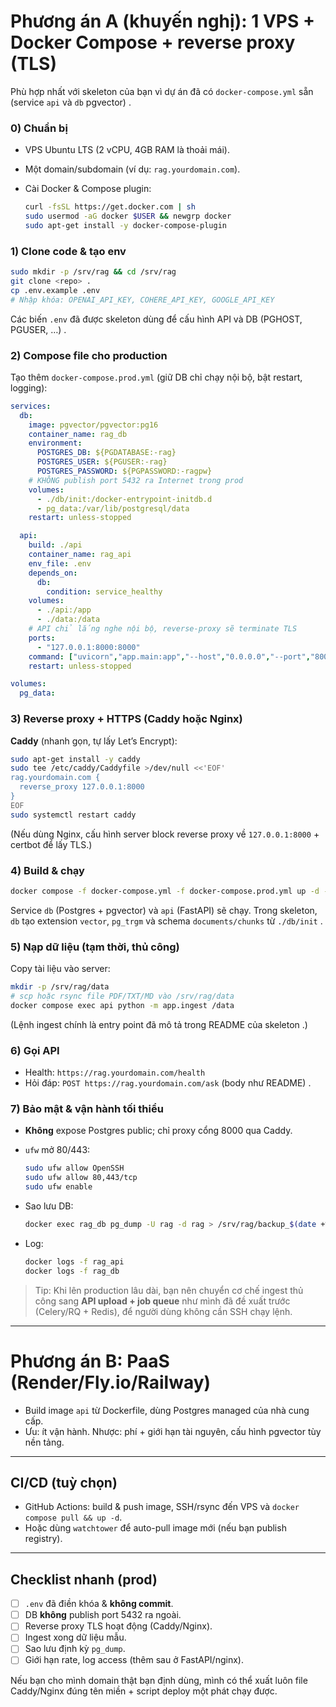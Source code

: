 
# Phương án A (khuyến nghị): 1 VPS + Docker Compose + reverse proxy (TLS)

Phù hợp nhất với skeleton của bạn vì dự án đã có `docker-compose.yml` sẵn (service `api` và `db` pgvector) .

### 0) Chuẩn bị

* VPS Ubuntu LTS (2 vCPU, 4GB RAM là thoải mái).
* Một domain/subdomain (ví dụ: `rag.yourdomain.com`).
* Cài Docker & Compose plugin:

  ```bash
  curl -fsSL https://get.docker.com | sh
  sudo usermod -aG docker $USER && newgrp docker
  sudo apt-get install -y docker-compose-plugin
  ```

### 1) Clone code & tạo env

```bash
sudo mkdir -p /srv/rag && cd /srv/rag
git clone <repo> .
cp .env.example .env
# Nhập khóa: OPENAI_API_KEY, COHERE_API_KEY, GOOGLE_API_KEY
```

Các biến `.env` đã được skeleton dùng để cấu hình API và DB (PGHOST, PGUSER, …) .

### 2) Compose file cho production

Tạo thêm `docker-compose.prod.yml` (giữ DB chỉ chạy nội bộ, bật restart, logging):

```yaml
services:
  db:
    image: pgvector/pgvector:pg16
    container_name: rag_db
    environment:
      POSTGRES_DB: ${PGDATABASE:-rag}
      POSTGRES_USER: ${PGUSER:-rag}
      POSTGRES_PASSWORD: ${PGPASSWORD:-ragpw}
    # KHÔNG publish port 5432 ra Internet trong prod
    volumes:
      - ./db/init:/docker-entrypoint-initdb.d
      - pg_data:/var/lib/postgresql/data
    restart: unless-stopped

  api:
    build: ./api
    container_name: rag_api
    env_file: .env
    depends_on:
      db:
        condition: service_healthy
    volumes:
      - ./api:/app
      - ./data:/data
    # API chỉ lắng nghe nội bộ, reverse-proxy sẽ terminate TLS
    ports:
      - "127.0.0.1:8000:8000"
    command: ["uvicorn","app.main:app","--host","0.0.0.0","--port","8000"]
    restart: unless-stopped

volumes:
  pg_data:
```

### 3) Reverse proxy + HTTPS (Caddy hoặc Nginx)

**Caddy** (nhanh gọn, tự lấy Let’s Encrypt):

```bash
sudo apt-get install -y caddy
sudo tee /etc/caddy/Caddyfile >/dev/null <<'EOF'
rag.yourdomain.com {
  reverse_proxy 127.0.0.1:8000
}
EOF
sudo systemctl restart caddy
```

(Nếu dùng Nginx, cấu hình server block reverse proxy về `127.0.0.1:8000` + certbot để lấy TLS.)

### 4) Build & chạy

```bash
docker compose -f docker-compose.yml -f docker-compose.prod.yml up -d --build
```

Service `db` (Postgres + pgvector) và `api` (FastAPI) sẽ chạy. Trong skeleton, `db` tạo extension `vector`, `pg_trgm` và schema `documents/chunks` từ `./db/init` .

### 5) Nạp dữ liệu (tạm thời, thủ công)

Copy tài liệu vào server:

```bash
mkdir -p /srv/rag/data
# scp hoặc rsync file PDF/TXT/MD vào /srv/rag/data
docker compose exec api python -m app.ingest /data
```

(Lệnh ingest chính là entry point đã mô tả trong README của skeleton .)

### 6) Gọi API

* Health: `https://rag.yourdomain.com/health`
* Hỏi đáp: `POST https://rag.yourdomain.com/ask` (body như README) .

### 7) Bảo mật & vận hành tối thiểu

* **Không** expose Postgres public; chỉ proxy cổng 8000 qua Caddy.
* `ufw` mở 80/443:

  ```bash
  sudo ufw allow OpenSSH
  sudo ufw allow 80,443/tcp
  sudo ufw enable
  ```

* Sao lưu DB:

  ```bash
  docker exec rag_db pg_dump -U rag -d rag > /srv/rag/backup_$(date +%F).sql
  ```

* Log:

  ```bash
  docker logs -f rag_api
  docker logs -f rag_db
  ```

> Tip: Khi lên production lâu dài, bạn nên chuyển cơ chế ingest thủ công sang **API upload + job queue** như mình đã đề xuất trước (Celery/RQ + Redis), để người dùng không cần SSH chạy lệnh.

---

# Phương án B: PaaS (Render/Fly.io/Railway)

* Build image `api` từ Dockerfile, dùng Postgres managed của nhà cung cấp.
* Ưu: ít vận hành. Nhược: phí + giới hạn tài nguyên, cấu hình pgvector tùy nền tảng.

---

## CI/CD (tuỳ chọn)

* GitHub Actions: build & push image, SSH/rsync đến VPS và `docker compose pull && up -d`.
* Hoặc dùng `watchtower` để auto-pull image mới (nếu bạn publish registry).

---

## Checklist nhanh (prod)

* [ ] `.env` đã điền khóa & **không commit**.
* [ ] DB **không** publish port 5432 ra ngoài.
* [ ] Reverse proxy TLS hoạt động (Caddy/Nginx).
* [ ] Ingest xong dữ liệu mẫu.
* [ ] Sao lưu định kỳ `pg_dump`.
* [ ] Giới hạn rate, log access (thêm sau ở FastAPI/nginx).

Nếu bạn cho mình domain thật bạn định dùng, mình có thể xuất luôn file Caddy/Nginx đúng tên miền + script deploy một phát chạy được.
